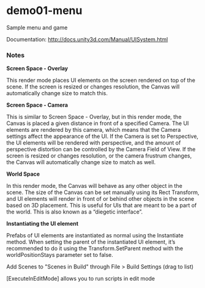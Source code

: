 # demo01-menu
Sample menu and game

Documentation: http://docs.unity3d.com/Manual/UISystem.html

### Notes

**Screen Space - Overlay**

This render mode places UI elements on the screen rendered on top of the scene. If the screen is resized or changes resolution, the Canvas will automatically change size to match this.

**Screen Space - Camera**

This is similar to Screen Space - Overlay, but in this render mode, the Canvas is placed a given distance in front of a specified Camera. The UI elements are rendered by this camera, which means that the Camera settings affect the appearance of the UI. If the Camera is set to Perspective, the UI elements will be rendered with perspective, and the amount of perspective distortion can be controlled by the Camera Field of View. If the screen is resized or changes resolution, or the camera frustrum changes, the Canvas will automatically change size to match as well.

**World Space**

In this render mode, the Canvas will behave as any other object in the scene. The size of the Canvas can be set manually using its Rect Transform, and UI elements will render in front of or behind other objects in the scene based on 3D placement. This is useful for UIs that are meant to be a part of the world. This is also known as a “diegetic interface”.

**Instantiating the UI element**

Prefabs of UI elements are instantiated as normal using the Instantiate method. When setting the parent of the instantiated UI element, it’s recommended to do it using the Transform.SetParent method with the worldPositionStays parameter set to false.

Add Scenes to "Scenes in Build" through File > Build Settings (drag to list)

[ExecuteInEditMode] allows you to run scripts in edit mode
